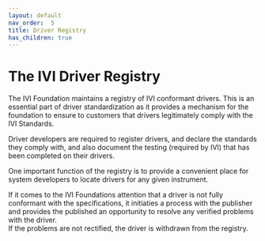 ```yaml
---
layout: default
nav_order:  5
title: Driver Registry
has_children: true
---
```

# The IVI Driver Registry

The IVI Foundation maintains a registry of IVI conformant drivers.  This is an
essential part of driver standardization as it provides a mechanism for the 
foundation to ensure to customers that drivers legitimately comply with the 
IVI Standards.

Driver developers are required to register drivers, and declare the standards
they comply with, and also document the testing (required by IVI) that has been 
completed on their drivers.

One important function of the registry is to provide a convenient place for 
system developers to locate drivers for any given instrument.

If it comes to the IVI Foundations attention that a driver is not fully conformant
with the specifications, it  initiaties a process with the publisher and provides
the published an opportunity to resolve any verified problems with the driver.  
If the problems are not rectified, the driver is withdrawn from the registry.
